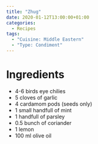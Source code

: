 ```yaml
---
title: "Zhug"
date: 2020-01-12T13:00:00+01:00
categories:
  - Recipes
tags:
  - "Cuisine: Middle Eastern"
  - "Type: Condiment"
---
```


# Ingredients

* 4-6 birds eye chilies
* 5 cloves of garlic
* 4 cardamom pods (seeds only)
* 1 small handfull of mint
* 1 handfull of parsley
* 0.5 bunch of coriander
* 1 lemon
* 100 ml olive oil
